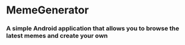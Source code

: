 # MemeGenerator

### A simple Android application that allows you to browse the latest memes and create your own